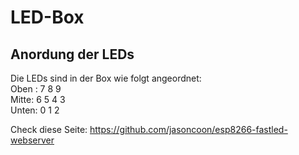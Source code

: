 # LED-Box

## Anordung der LEDs

Die LEDs sind in der Box wie folgt angeordnet:\
Oben :  7 8 9\
Mitte: 6 5 4 3\
Unten:  0 1 2

Check diese Seite:
https://github.com/jasoncoon/esp8266-fastled-webserver
